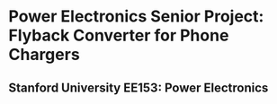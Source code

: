 # Power Electronics Senior Project: Flyback Converter for Phone Chargers
## Stanford University EE153: Power Electronics
